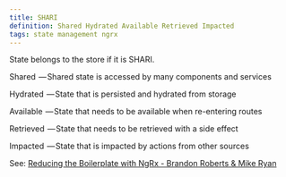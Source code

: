 ```yaml
---
title: SHARI
definition: Shared Hydrated Available Retrieved Impacted
tags: state management ngrx
---
```


State belongs to the store if it is SHARI.

Shared
 — Shared state is accessed by many components and services

Hydrated
 — State that is persisted and hydrated from storage

Available
 — State that needs to be available when re-entering routes

Retrieved
 — State that needs to be retrieved with a side effect

Impacted
 — State that is impacted by actions from other sources

See: [Reducing the Boilerplate with NgRx - Brandon Roberts & Mike Ryan](https://youtu.be/t3jx0EC-Y3c)
